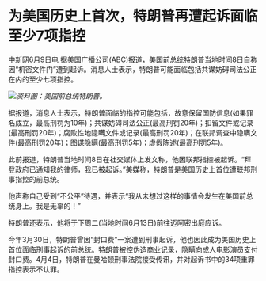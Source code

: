 

# 为美国历史上首次，特朗普再遭起诉面临至少7项指控

中新网6月9日电
据美国广播公司(ABC)报道，美国前总统特朗普当地时间8日自称因“机密文件门”遭到起诉。消息人士表示，特朗普可能面临包括共谋妨碍司法公正在内的至少七项指控。

![](https://inews.gtimg.com/om_bt/OSxPKsZq47s-z3q4xKj-9_PPgkYXwfnR6qZoF02AxUOdIAA/1000)_资料图：美国前总统特朗普。_

据报道，消息人士表示，特朗普面临的指控可能包括，故意保留国防信息(如果罪名成立，最高刑罚为10年)；共谋妨碍司法公正(最高刑罚20年)；扣留文件或记录(最高刑罚20年)；腐败性地隐瞒文件或记录(最高刑罚20年)；在联邦调查中隐瞒文件(最高刑罚20年)；图谋隐瞒(最高刑罚5年)；虚假陈述(最高刑罚5年)。

此前报道，特朗普当地时间8日在社交媒体上发文称，他因联邦指控被起诉。“拜登政府已通知我的律师，我已被起诉。”美媒称，特朗普是美国历史上首位遭联邦刑事指控的前总统。

他声称自己受到“不公平”待遇，并表示“我从未想过这样的事情会发生在美国前总统身上。我是无辜的！”

特朗普还表示，他将于下周二(当地时间6月13日)前往迈阿密出庭应诉。

今年3月30日，特朗普曾因“封口费”一案遭到刑事起诉，他也因此成为美国历史上首位面临刑事起诉的前总统。特朗普被控伪造商业记录，隐瞒向成人电影演员支付封口费。4月4日，特朗普在曼哈顿刑事法院接受传讯，并对起诉书中的34项重罪指控表示不认罪。

